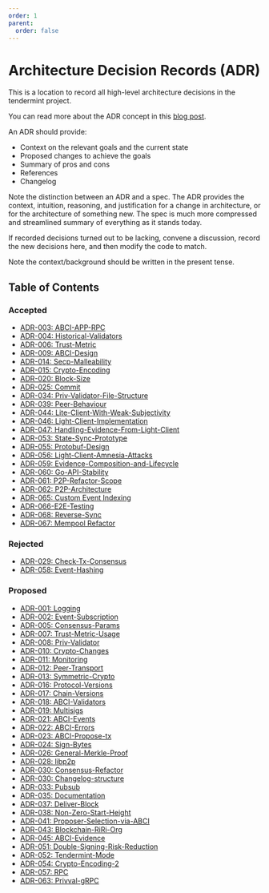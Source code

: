 ```yaml
---
order: 1
parent:
  order: false
---
```


# Architecture Decision Records (ADR)

This is a location to record all high-level architecture decisions in the tendermint project.

You can read more about the ADR concept in this [blog post](https://product.reverb.com/documenting-architecture-decisions-the-reverb-way-a3563bb24bd0#.78xhdix6t).

An ADR should provide:

- Context on the relevant goals and the current state
- Proposed changes to achieve the goals
- Summary of pros and cons
- References
- Changelog

Note the distinction between an ADR and a spec. The ADR provides the context, intuition, reasoning, and
justification for a change in architecture, or for the architecture of something
new. The spec is much more compressed and streamlined summary of everything as
it stands today.

If recorded decisions turned out to be lacking, convene a discussion, record the new decisions here, and then modify the code to match.

Note the context/background should be written in the present tense.

## Table of Contents

### Accepted

- [ADR-003: ABCI-APP-RPC](./adr-003-abci-app-rpc.md)
- [ADR-004: Historical-Validators](./adr-004-historical-validators.md)
- [ADR-006: Trust-Metric](./adr-006-trust-metric.md)
- [ADR-009: ABCI-Design](./adr-009-ABCI-design.md)
- [ADR-014: Secp-Malleability](./adr-014-secp-malleability.md)
- [ADR-015: Crypto-Encoding](./adr-015-crypto-encoding.md)
- [ADR-020: Block-Size](./adr-020-block-size.md)
- [ADR-025: Commit](./adr-025-commit.md)
- [ADR-034: Priv-Validator-File-Structure](./adr-034-priv-validator-file-structure.md)
- [ADR-039: Peer-Behaviour](./adr-039-peer-behaviour.md)
- [ADR-044: Lite-Client-With-Weak-Subjectivity](./adr-044-lite-client-with-weak-subjectivity.md)
- [ADR-046: Light-Client-Implementation](./adr-046-light-client-implementation.md)
- [ADR-047: Handling-Evidence-From-Light-Client](./adr-047-handling-evidence-from-light-client.md)
- [ADR-053: State-Sync-Prototype](./adr-053-state-sync-prototype.md)
- [ADR-055: Protobuf-Design](./adr-055-protobuf-design.md)
- [ADR-056: Light-Client-Amnesia-Attacks](./adr-056-light-client-amnesia-attacks)
- [ADR-059: Evidence-Composition-and-Lifecycle](./adr-059-evidence-composition-and-lifecycle.md)
- [ADR-060: Go-API-Stability](./adr-060-go-api-stability.md)
- [ADR-061: P2P-Refactor-Scope](./adr-061-p2p-refactor-scope.md)
- [ADR-062: P2P-Architecture](./adr-062-p2p-architecture.md)
- [ADR-065: Custom Event Indexing](./adr-065-custom-event-indexing.md)
- [ADR-066-E2E-Testing](./adr-066-e2e-testing.md)
- [ADR-068: Reverse-Sync](./adr-068-reverse-sync.md)
- [ADR-067: Mempool Refactor](./adr-067-mempool-refactor.md)

### Rejected

- [ADR-029: Check-Tx-Consensus](./adr-029-check-tx-consensus.md)
- [ADR-058: Event-Hashing](./adr-058-event-hashing.md)


### Proposed

- [ADR-001: Logging](./adr-001-logging.md)
- [ADR-002: Event-Subscription](./adr-002-event-subscription.md)
- [ADR-005: Consensus-Params](./adr-005-consensus-params.md)
- [ADR-007: Trust-Metric-Usage](./adr-007-trust-metric-usage.md)
- [ADR-008: Priv-Validator](./adr-008-priv-validator.md)
- [ADR-010: Crypto-Changes](./adr-010-crypto-changes.md)
- [ADR-011: Monitoring](./adr-011-monitoring.md)
- [ADR-012: Peer-Transport](./adr-012-peer-transport.md)
- [ADR-013: Symmetric-Crypto](./adr-013-symmetric-crypto.md)
- [ADR-016: Protocol-Versions](./adr-016-protocol-versions.md)
- [ADR-017: Chain-Versions](./adr-017-chain-versions.md)
- [ADR-018: ABCI-Validators](./adr-018-ABCI-Validators.md)
- [ADR-019: Multisigs](./adr-019-multisigs.md)
- [ADR-021: ABCI-Events](./adr-021-abci-events.md)
- [ADR-022: ABCI-Errors](./adr-022-abci-errors.md)
- [ADR-023: ABCI-Propose-tx](./adr-023-ABCI-propose-tx.md)
- [ADR-024: Sign-Bytes](./adr-024-sign-bytes.md)
- [ADR-026: General-Merkle-Proof](./adr-026-general-merkle-proof.md)
- [ADR-028: libp2p](./adr-028-libp2p.md)
- [ADR-030: Consensus-Refactor](./adr-030-consensus-refactor.md)
- [ADR-030: Changelog-structure](./adr-031-changelog.md)
- [ADR-033: Pubsub](./adr-033-pubsub.md)
- [ADR-035: Documentation](./adr-035-documentation.md)
- [ADR-037: Deliver-Block](./adr-037-deliver-block.md)
- [ADR-038: Non-Zero-Start-Height](./adr-038-non-zero-start-height.md)
- [ADR-041: Proposer-Selection-via-ABCI](./adr-041-proposer-selection-via-abci.md)
- [ADR-043: Blockchain-RiRi-Org](./adr-043-blockchain-riri-org.md)
- [ADR-045: ABCI-Evidence](./adr-045-abci-evidence.md)
- [ADR-051: Double-Signing-Risk-Reduction](./adr-051-double-signing-risk-reduction.md)
- [ADR-052: Tendermint-Mode](./adr-052-tendermint-mode.md)
- [ADR-054: Crypto-Encoding-2](./adr-054-crypto-encoding-2.md)
- [ADR-057: RPC](./adr-057-RPC.md)
- [ADR-063: Privval-gRPC](./adr-063-privval-grpc.md)
